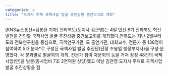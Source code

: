 ```yaml
---
categories: e
title: "도지사 주재 국책사업 발굴 추진상황 중간보고회 개최"
---
```

[KNS뉴스통신=김봉환 기자] 전라북도(도지사 김관영)는 4일 민선 8기 전라북도 혁신발전을 견인할 국책사업 발굴 추진상황 중간보고회를 개최했다.전북도는 지난 2월부터 도와 전북연구원을 중심으로, 국책연구기관, 도 출연기관, 대학교수, 전문가 등 138명이 참여하여 5개 분과*로 구성된 국책사업 발굴 추진단(단장 조봉업 행정부지사)을 구성‧운영했다. 각 분과별로 발굴회의 개최, 전문가 참여 자문회의 등을 거쳐 잠정 48건의 국책사업(안)을 발굴(총사업비 7조 2천억원 상당)했고 이날 김관영 도지사 주재로 국책사업 발굴 추진상황을 점